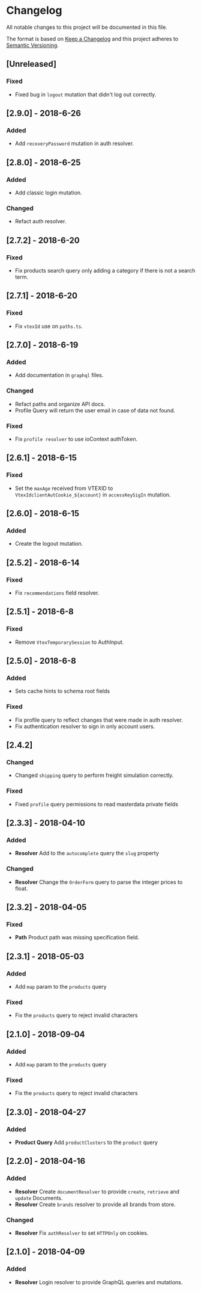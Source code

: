 # Changelog

All notable changes to this project will be documented in this file.

The format is based on [Keep a Changelog](http://keepachangelog.com/en/1.0.0/)
and this project adheres to [Semantic Versioning](http://semver.org/spec/v2.0.0.html).

## [Unreleased]
### Fixed
- Fixed bug in `logout` mutation that didn't log out correctly.

## [2.9.0] - 2018-6-26
### Added 
- Add `recoveryPassword` mutation in auth resolver.

## [2.8.0] - 2018-6-25
### Added
- Add classic login mutation. 

### Changed
- Refact auth resolver. 

## [2.7.2] - 2018-6-20

### Fixed 
- Fix products search query only adding a category if there is not a search term.

## [2.7.1] - 2018-6-20
### Fixed
- Fix `vtexId` use on `paths.ts`. 

## [2.7.0] - 2018-6-19
### Added
- Add documentation in `graphql` files. 

### Changed 
- Refact paths and organize API docs.
- Profile Query will return the user email in case of data not found.

### Fixed
- Fix `profile resolver` to use ioContext authToken.

## [2.6.1] - 2018-6-15
### Fixed 
- Set the `maxAge` received from VTEXID to `VtexIdclientAutCookie_${account}` in `accessKeySigIn` mutation.

## [2.6.0] - 2018-6-15

### Added 
- Create the logout mutation.

## [2.5.2] - 2018-6-14
### Fixed
- Fix `recommendations` field resolver.

## [2.5.1] - 2018-6-8
### Fixed
- Remove `VtexTemporarySession` to AuthInput.

## [2.5.0] - 2018-6-8 

### Added
- Sets cache hints to schema root fields 

### Fixed
- Fix profile query to reflect changes that were made in auth resolver.
- Fix authentication resolver to sign in only account users.

## [2.4.2]
### Changed
- Changed `shipping` query to perform freight simulation correctly.

### Fixed
- Fixed `profile` query permissions to read masterdata private fields

## [2.3.3] - 2018-04-10
### Added
- **Resolver** Add to the `autocomplete` query the `slug` property

### Changed
- **Resolver** Change the `OrderForm` query to parse the integer prices to float.

## [2.3.2] - 2018-04-05
### Fixed
- **Path** Product path was missing specification field.

## [2.3.1] - 2018-05-03
### Added
- Add `map` param to the `products` query

### Fixed
- Fix the `products` query to reject invalid characters

## [2.1.0] - 2018-09-04
### Added
- Add `map` param to the `products` query

### Fixed
- Fix the `products` query to reject invalid characters

## [2.3.0] - 2018-04-27
### Added
- **Product Query** Add `productClusters` to the `product` query

## [2.2.0] - 2018-04-16
### Added
- **Resolver** Create `documentResolver` to provide `create`, `retrieve` and `update` Documents.
- **Resolver** Create `brands` resolver to provide all brands from store.
### Changed
- **Resolver** Fix `authResolver` to set `HTTPOnly` on cookies.

## [2.1.0] - 2018-04-09
### Added
- **Resolver** Login resolver to provide GraphQL queries and mutations.
